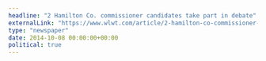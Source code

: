 ```yaml
---
headline: "2 Hamilton Co. commissioner candidates take part in debate"
externalLink: "https://www.wlwt.com/article/2-hamilton-co-commissioner-candidates-take-part-in-debate/3547461"
type: "newspaper"
date: 2014-10-08 00:00:00+00:00
political: true
---
```

